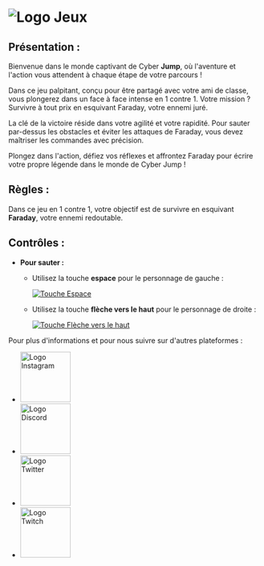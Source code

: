 # ![Logo Jeux](https://github.com/Lioxyze/Video-Game-Brief-2/assets/160881557/35e2b095-b750-42df-9b49-51d756cce8a7)

## Présentation :

Bienvenue dans le monde captivant de Cyber **Jump**, où l'aventure et l'action vous attendent à chaque étape de votre parcours !

Dans ce jeu palpitant, conçu pour être partagé avec votre ami de classe, vous plongerez dans un face à face intense en 1 contre 1. Votre mission ? Survivre à tout prix en esquivant Faraday, votre ennemi juré.

La clé de la victoire réside dans votre agilité et votre rapidité. Pour sauter par-dessus les obstacles et éviter les attaques de Faraday, vous devez maîtriser les commandes avec précision.

Plongez dans l'action, défiez vos réflexes et affrontez Faraday pour écrire votre propre légende dans le monde de Cyber Jump !

## Règles :

Dans ce jeu en 1 contre 1, votre objectif est de survivre en esquivant **Faraday**, votre ennemi redoutable.

## Contrôles :

- **Pour sauter :**
  - Utilisez la touche **espace** pour le personnage de gauche :

    [![Touche Espace](https://github.com/Lioxyze/Video-Game-Brief-2/assets/160881557/7738ef60-05db-4f7b-96a0-5f1d50e4131b)](https://github.com/Lioxyze/Video-Game-Brief-2)

  - Utilisez la touche **flèche vers le haut** pour le personnage de droite :

    [![Touche Flèche vers le haut](https://github.com/Lioxyze/Video-Game-Brief-2/assets/160881557/d8ee14a8-8569-47a5-8ca5-7fc873573440)](https://github.com/Lioxyze/Video-Game-Brief-2)

Pour plus d'informations et pour nous suivre sur d'autres plateformes :

- [<img src="https://upload.wikimedia.org/wikipedia/commons/thumb/a/a5/Instagram_icon.png/1200px-Instagram_icon.png" alt="Logo Instagram" width="100"/>](https://www.instagram.com/lioxyze/)
- [<img src="https://discord.com/assets/6debd47ed13483642cf09e832ed0bc1b.png" alt="Logo Discord" width="100"/>](https://discord.gg/XkrwNYER4q)
- [<img src="https://upload.wikimedia.org/wikipedia/fr/thumb/c/c8/Twitter_Bird.svg/1200px-Twitter_Bird.svg.png" alt="Logo Twitter" width="100"/>](https://twitter.com/lioxyze)
- [<img src="https://upload.wikimedia.org/wikipedia/fr/thumb/c/cf/Twitch_logo_2019.svg/1280px-Twitch_logo_2019.svg.png" alt="Logo Twitch" width="100"/>](https://www.twitch.tv/lioxyze)
